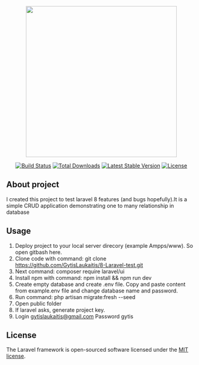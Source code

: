 <p align="center"><a href="https://laravel.com" target="_blank"><img src="https://raw.githubusercontent.com/laravel/art/master/logo-lockup/5%20SVG/2%20CMYK/1%20Full%20Color/laravel-logolockup-cmyk-red.svg" width="400"></a></p>

<p align="center">
<a href="https://travis-ci.org/laravel/framework"><img src="https://travis-ci.org/laravel/framework.svg" alt="Build Status"></a>
<a href="https://packagist.org/packages/laravel/framework"><img src="https://poser.pugx.org/laravel/framework/d/total.svg" alt="Total Downloads"></a>
<a href="https://packagist.org/packages/laravel/framework"><img src="https://poser.pugx.org/laravel/framework/v/stable.svg" alt="Latest Stable Version"></a>
<a href="https://packagist.org/packages/laravel/framework"><img src="https://poser.pugx.org/laravel/framework/license.svg" alt="License"></a>
</p>

## About project

<p>I created this project to test laravel 8 features (and bugs hopefully).It is a simple CRUD application demonstrating one to many relationship in database</p>

## Usage

1. Deploy project to your local server direcory (example Ampps/www). So open gitbash here.
2. Clone code with command: git clone https://github.com/GytisLaukaitis/8-Laravel-test.git
3. Next command: composer require laravel/ui
4. Install npm with command: npm install && npm run dev
5. Create empty database and create .env file. Copy and paste content from example.env file and change database name and password.
6. Run command: php artisan migrate:fresh --seed
7. Open public folder
8. If laravel asks, generate project key.
9. Login gytislaukaitis@gmail.com  Password gytis


## License

The Laravel framework is open-sourced software licensed under the [MIT license](https://opensource.org/licenses/MIT).
